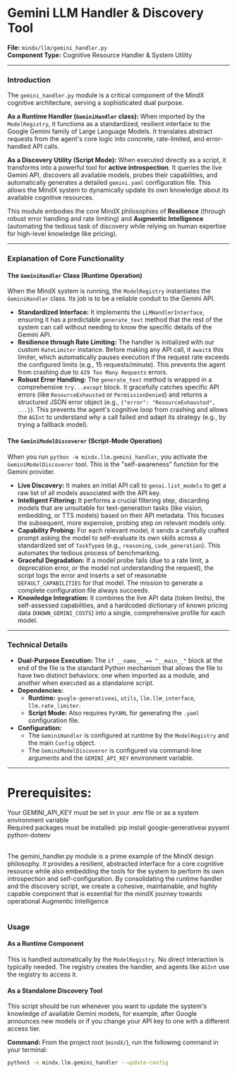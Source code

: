 # Gemini LLM Handler & Discovery Tool

**File:** `mindx/llm/gemini_handler.py` <br />
**Component Type:** Cognitive Resource Handler & System Utility

---

###  Introduction

The `gemini_handler.py` module is a critical component of the MindX cognitive architecture, serving a sophisticated dual purpose.

  **As a Runtime Handler (`GeminiHandler` class):** When imported by the `ModelRegistry`, it functions as a standardized, resilient interface to the Google Gemini family of Large Language Models. It translates abstract requests from the agent's core logic into concrete, rate-limited, and error-handled API calls.

  **As a Discovery Utility (Script Mode):** When executed directly as a script, it transforms into a powerful tool for **active introspection**. It queries the live Gemini API, discovers all available models, probes their capabilities, and automatically generates a detailed `gemini.yaml` configuration file. This allows the MindX system to dynamically update its own knowledge about its available cognitive resources.

This module embodies the core MindX philosophies of **Resilience** (through robust error handling and rate limiting) and **Augmentic Intelligence** (automating the tedious task of discovery while relying on human expertise for high-level knowledge like pricing).

---

###  Explanation of Core Functionality

#### **The `GeminiHandler` Class (Runtime Operation)**

When the MindX system is running, the `ModelRegistry` instantiates the `GeminiHandler` class. Its job is to be a reliable conduit to the Gemini API.

*   **Standardized Interface:** It implements the `LLMHandlerInterface`, ensuring it has a predictable `generate_text` method that the rest of the system can call without needing to know the specific details of the Gemini API.
*   **Resilience through Rate Limiting:** The handler is initialized with our custom `RateLimiter` instance. Before making any API call, it `await`s this limiter, which automatically pauses execution if the request rate exceeds the configured limits (e.g., 15 requests/minute). This prevents the agent from crashing due to `429 Too Many Requests` errors.
*   **Robust Error Handling:** The `generate_text` method is wrapped in a comprehensive `try...except` block. It gracefully catches specific API errors (like `ResourceExhausted` or `PermissionDenied`) and returns a structured JSON error object (e.g., `{"error": "ResourceExhausted", ...}`). This prevents the agent's cognitive loop from crashing and allows the `AGInt` to understand *why* a call failed and adapt its strategy (e.g., by trying a fallback model).

#### **The `GeminiModelDiscoverer` (Script-Mode Operation)**

When you run `python -m mindx.llm.gemini_handler`, you activate the `GeminiModelDiscoverer` tool. This is the "self-awareness" function for the Gemini provider.

*   **Live Discovery:** It makes an initial API call to `genai.list_models` to get a raw list of all models associated with the API key.
*   **Intelligent Filtering:** It performs a crucial filtering step, discarding models that are unsuitable for text-generation tasks (like vision, embedding, or TTS models) based on their API metadata. This focuses the subsequent, more expensive, probing step on relevant models only.
*   **Capability Probing:** For each relevant model, it sends a carefully crafted prompt asking the model to self-evaluate its own skills across a standardized set of `TaskType`s (e.g., `reasoning`, `code_generation`). This automates the tedious process of benchmarking.
*   **Graceful Degradation:** If a model probe fails (due to a rate limit, a deprecation error, or the model not understanding the request), the script logs the error and inserts a set of reasonable `DEFAULT_CAPABILITIES` for that model. The mission to generate a complete configuration file always succeeds.
*   **Knowledge Integration:** It combines the live API data (token limits), the self-assessed capabilities, and a hardcoded dictionary of known pricing data (`KNOWN_GEMINI_COSTS`) into a single, comprehensive profile for each model.

---

###  Technical Details

*   **Dual-Purpose Execution:** The `if __name__ == "__main__"` block at the end of the file is the standard Python mechanism that allows the file to have two distinct behaviors: one when imported as a module, and another when executed as a standalone script.
*   **Dependencies:**
    *   **Runtime:** `google-generativeai`, `utils`, `llm.llm_interface`, `llm.rate_limiter`.
    *   **Script Mode:** Also requires `PyYAML` for generating the `.yaml` configuration file.
*   **Configuration:**
    *   The `GeminiHandler` is configured at runtime by the `ModelRegistry` and the main `Config` object.
    *   The `GeminiModelDiscoverer` is configured via command-line arguments and the `GEMINI_API_KEY` environment variable.

---

# Prerequisites:
Your GEMINI_API_KEY must be set in your .env file or as a system environment variable<br />
Required packages must be installed: pip install google-generativeai pyyaml python-dotenv<br /><br />

The gemini_handler.py module is a prime example of the MindX design philosophy. It provides a resilient, abstracted interface for a core cognitive resource while also embedding the tools for the system to perform its own introspection and self-configuration. By consolidating the runtime handler and the discovery script, we create a cohesive, maintainable, and highly capable component that is essential for the mindX journey towards operational Augmentic Intelligence<br /><br />

###  Usage

#### **As a Runtime Component**

This is handled automatically by the `ModelRegistry`. No direct interaction is typically needed. The registry creates the handler, and agents like `AGInt` use the registry to access it.

#### **As a Standalone Discovery Tool**

This script should be run whenever you want to update the system's knowledge of available Gemini models, for example, after Google announces new models or if you change your API key to one with a different access tier.

**Command:**
From the project root (`mindX/`), run the following command in your terminal:

```bash
python3 -m mindx.llm.gemini_handler --update-config
```

